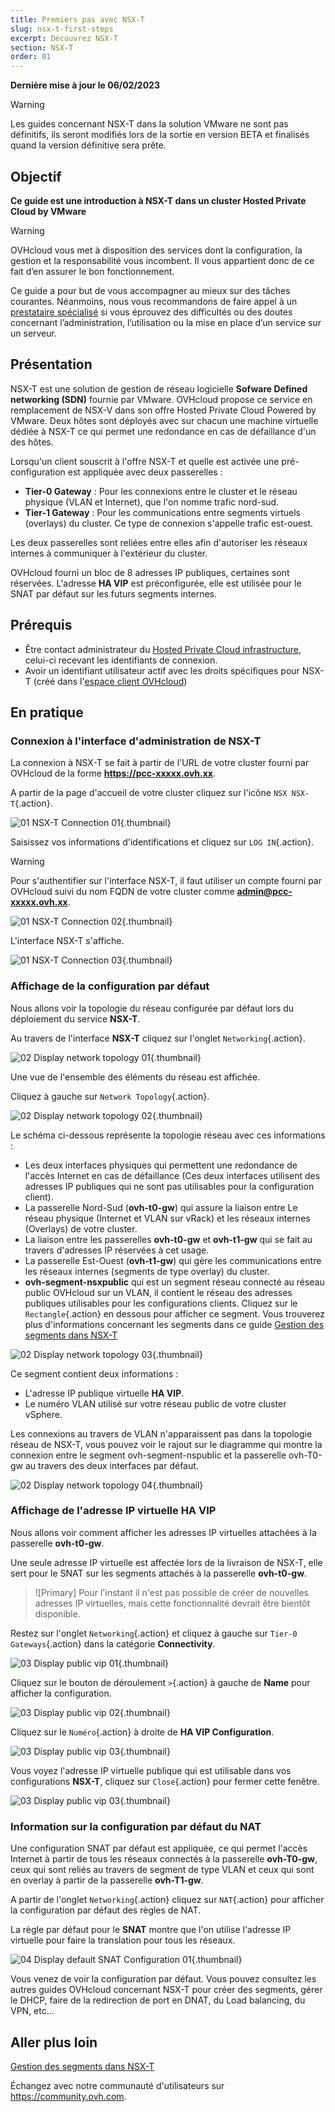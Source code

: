 ```yaml
---
title: Premiers pas avec NSX-T
slug: nsx-t-first-steps
excerpt: Découvrez NSX-T
section: NSX-T
order: 01
---
```


**Dernière mise à jour le 06/02/2023**

> [!warning]
> Les guides concernant NSX-T dans la solution VMware ne sont pas définitifs, ils seront modifiés lors de la sortie en version BETA et finalisés quand la version définitive sera prête. 
>

## Objectif

**Ce guide est une introduction à NSX-T dans un cluster Hosted Private Cloud by VMware**

> [!warning]
> OVHcloud vous met à disposition des services dont la configuration, la gestion et la responsabilité vous incombent. Il vous appartient donc de ce fait d’en assurer le bon fonctionnement.
>
> Ce guide a pour but de vous accompagner au mieux sur des tâches courantes. Néanmoins, nous vous recommandons de faire appel à un [prestataire spécialisé](https://partner.ovhcloud.com/fr/) si vous éprouvez des difficultés ou des doutes concernant l’administration, l’utilisation ou la mise en place d’un service sur un serveur.
>

## Présentation

NSX-T est une solution de gestion de réseau logicielle **Sofware Defined networking (SDN)** fournie par VMware. OVHcloud propose ce service en remplacement de NSX-V dans son offre Hosted Private Cloud Powered by VMware. Deux hôtes sont déployés avec sur chacun une machine virtuelle dédiée à NSX-T ce qui permet une redondance en cas de défaillance d'un des hôtes.

Lorsqu'un client souscrit à l'offre NSX-T et quelle est activée une pré-configuration est appliquée avec deux passerelles :

* **Tier-0 Gateway** : Pour les connexions entre le cluster et le réseau physique (VLAN et Internet), que l'on nomme trafic nord-sud.
* **Tier-1 Gateway** : Pour les communications entre segments virtuels (overlays) du cluster. Ce type de connexion s'appelle trafic est-ouest.

Les deux passerelles sont reliées entre elles afin d'autoriser les réseaux internes à communiquer à l'extérieur du cluster.

OVHcloud fourni un bloc de 8 adresses IP publiques, certaines sont réservées. L'adresse **HA VIP** est préconfigurée, elle est utilisée pour le SNAT par défaut sur les futurs segments internes.

## Prérequis

- Être contact administrateur du [Hosted Private Cloud infrastructure](https://www.ovhcloud.com/fr/enterprise/products/hosted-private-cloud/), celui-ci recevant les identifiants de connexion.
- Avoir un identifiant utilisateur actif avec les droits spécifiques pour NSX-T (créé dans l'[espace client OVHcloud](https://www.ovh.com/auth/?action=gotomanager&from=https://www.ovh.com/fr/&ovhSubsidiary=fr))

## En pratique

### Connexion à l'interface d'administration de NSX-T

La connexion à NSX-T se fait à partir de l'URL de votre cluster fourni par OVHcloud de la forme **https://pcc-xxxxx.ovh.xx**.

A partir de la page d'accueil de votre cluster cliquez sur l'icône `NSX NSX-T`{.action}.

![01 NSX-T Connection 01](images/01-nsxt-connection01.png){.thumbnail}

Saisissez vos informations d'identifications et cliquez sur `LOG IN`{.action}.

> [!warning]
> Pour s'authentifier sur l'interface NSX-T, il faut utiliser un compte fourni par OVHcloud suivi du nom FQDN de votre cluster comme **admin@pcc-xxxxx.ovh.xx**. 
>

![01 NSX-T Connection 02](images/01-nsxt-connection02.png){.thumbnail}

L'interface NSX-T s'affiche.

![01 NSX-T Connection 03](images/01-nsxt-connection03.png){.thumbnail}

### Affichage de la configuration par défaut

Nous allons voir la topologie du réseau configurée par défaut lors du déploiement du service **NSX-T**.

Au travers de l'interface **NSX-T** cliquez sur l'onglet `Networking`{.action}.

![02 Display network topology 01](images/02-display-network-topology01.png){.thumbnail}

Une vue de l'ensemble des éléments du réseau est affichée.

Cliquez à gauche sur `Network Topology`{.action}.

![02 Display network topology 02](images/02-display-network-topology02.png){.thumbnail}

Le schéma ci-dessous représente la topologie réseau avec ces informations :

- Les deux interfaces physiques qui permettent une redondance de l'accès Internet en cas de défaillance (Ces deux interfaces utilisent des adresses IP publiques qui ne sont pas utilisables pour la configuration client).
- La passerelle Nord-Sud (**ovh-t0-gw**) qui assure la liaison entre Le réseau physique (Internet et VLAN sur vRack) et les réseaux internes (Overlays) de votre cluster.
- La liaison entre les passerelles **ovh-t0-gw** et **ovh-t1-gw** qui se fait au travers d'adresses IP réservées à cet usage.
- La passerelle Est-Ouest (**ovh-t1-gw**) qui gère les communications entre les réseaux internes (segments de type overlay) du cluster.
- **ovh-segment-nsxpublic** qui est un segment réseau connecté au réseau public OVHcloud sur un VLAN, il contient le réseau des adresses publiques utilisables pour les configurations clients. Cliquez sur le `Rectangle`{.action} en dessous pour afficher ce segment. Vous trouverez plus d'informations concernant les segments dans ce guide [Gestion des segments dans NSX-T](https://docs.ovh.com/fr/private-cloud/nsx-t-segment-management)


![02 Display network topology 03](images/02-display-network-topology03.png){.thumbnail}

Ce segment contient deux informations :

* L'adresse IP publique virtuelle **HA VIP**.
* Le numéro VLAN utilisé sur votre réseau public de votre cluster vSphere.

Les connexions au travers de VLAN n'apparaissent pas dans la topologie réseau de NSX-T, vous pouvez voir le rajout sur le diagramme qui montre la connexion entre le segment ovh-segment-nspublic et la passerelle ovh-T0-gw au travers des deux interfaces par défaut.

![02 Display network topology 04](images/02-display-network-topology04.png){.thumbnail}

### Affichage de l'adresse IP virtuelle **HA VIP**

Nous allons voir comment afficher les adresses IP virtuelles attachées à la passerelle **ovh-t0-gw**.

Une seule adresse IP virtuelle est affectée lors de la livraison de NSX-T, elle sert pour le SNAT sur les segments attachés à la passerelle **ovh-t0-gw**.

> ![Primary]
> Pour l'instant il n'est pas possible de créer de nouvelles adresses IP virtuelles, mais cette fonctionnalité devrait être bientôt disponible.
> 

Restez sur l'onglet `Networking`{.action} et cliquez à gauche sur `Tier-0 Gateways`{.action} dans la catégorie **Connectivity**.

![03 Display public vip 01](images/03-display-public-vip01.png){.thumbnail}

Cliquez sur le bouton de déroulement `>`{.action} à gauche de **Name** pour afficher la configuration.

![03 Display public vip 02](images/03-display-public-vip02.png){.thumbnail}

Cliquez sur le `Numéro`{.action} à droite de **HA VIP Configuration**.

![03 Display public vip 03](images/03-display-public-vip03.png){.thumbnail}

Vous voyez l'adresse IP virtuelle publique qui est utilisable dans vos configurations **NSX-T**, cliquez sur `Close`{.action} pour fermer cette fenêtre.

![03 Display public vip 03](images/03-display-public-vip04.png){.thumbnail}

### Information sur la configuration par défaut du NAT

Une configuration SNAT par défaut est appliquée, ce qui permet l'accès Internet à partir de tous les réseaux connectés à la passerelle **ovh-T0-gw**, ceux qui sont reliés au travers de segment de type VLAN et ceux qui sont en overlay à partir de la passerelle **ovh-T1-gw**.

A partir de l'onglet `Networking`{.action} cliquez sur `NAT`{.action} pour afficher la configuration par défaut des règles de NAT.

La règle par défaut pour le **SNAT** montre que l'on utilise l'adresse IP virtuelle pour faire la translation pour tous les réseaux.

![04 Display default SNAT Configuration 01](images/04-display-default-nat-configuration01.png){.thumbnail}

Vous venez de voir la configuration par défaut. Vous pouvez consultez les autres guides OVHcloud concernant NSX-T pour créer des segments, gérer le DHCP, faire de la redirection de port en DNAT, du Load balancing, du VPN, etc...

## Aller plus loin

[Gestion des segments dans NSX-T](https://docs.ovh.com/fr/private-cloud/nsx-t-segment-management)

Échangez avec notre communauté d'utilisateurs sur <https://community.ovh.com>.

